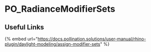 # PO_RadianceModifierSets



## Useful Links

{% embed url="https://docs.pollination.solutions/user-manual/rhino-plugin/daylight-modeling/assign-modifier-sets" %}


